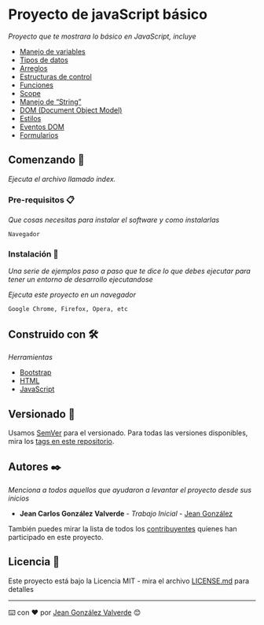 # Proyecto de javaScript básico 

_Proyecto que te mostrara lo básico en JavaScript, incluye_
* [Manejo de variables](#)
* [Tipos de datos](#)
* [Arreglos](#)
* [Estructuras de control](#) 
* [Funciones ](#)
* [Scope](#)
* [Manejo de “String”](#)
* [DOM (Document  Object Model)](#)
* [Estilos](#)
* [Eventos DOM](#)
* [Formularios](#)

## Comenzando 🚀

_Ejecuta el archivo llamado index._

### Pre-requisitos 📋

_Que cosas necesitas para instalar el software y como instalarlas_

```
Navegador
```

### Instalación 🔧

_Una serie de ejemplos paso a paso que te dice lo que debes ejecutar para tener un entorno de desarrollo ejecutandose_

_Ejecuta este proyecto en un navegador_

```
Google Chrome, Firefox, Opera, etc
```

## Construido con 🛠️

_Herramientas_

* [Bootstrap](https://getbootstrap.com/)
* [HTML](https://es.wikipedia.org/wiki/HTML)
* [JavaScript](https://www.javascript.com/)

## Versionado 📌

Usamos [SemVer](http://semver.org/) para el versionado. Para todas las versiones disponibles, mira los [tags en este repositorio](https://github.com/jeanValverde/proyectoJavaScriptBasico/tags).

## Autores ✒️

_Menciona a todos aquellos que ayudaron a levantar el proyecto desde sus inicios_

* **Jean Carlos González Valverde** - *Trabajo Inicial* - [Jean González](https://github.com/jeanValverde/)

También puedes mirar la lista de todos los [contribuyentes](https://github.com/jeanValverde/proyectoJavaScriptBasico/contributors) quíenes han participado en este proyecto. 

## Licencia 📄

Este proyecto está bajo la Licencia MIT - mira el archivo [LICENSE.md](LICENSE.md) para detalles

---
⌨️ con ❤️ por [Jean González Valverde](https://github.com/jeanValverde/) 😊
